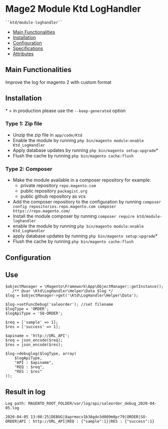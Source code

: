 # Mage2 Module Ktd LogHandler

    ``ktd/module-loghandler``

 - [Main Functionalities](#markdown-header-main-functionalities)
 - [Installation](#markdown-header-installation)
 - [Configuration](#markdown-header-configuration)
 - [Specifications](#markdown-header-specifications)
 - [Attributes](#markdown-header-attributes)


## Main Functionalities
Improve the log for magento 2 with custom format

## Installation
\* = in production please use the `--keep-generated` option

### Type 1: Zip file

 - Unzip the zip file in `app/code/Ktd`
 - Enable the module by running `php bin/magento module:enable Ktd_LogHandler`
 - Apply database updates by running `php bin/magento setup:upgrade`\*
 - Flush the cache by running `php bin/magento cache:flush`

### Type 2: Composer

 - Make the module available in a composer repository for example:
    - private repository `repo.magento.com`
    - public repository `packagist.org`
    - public github repository as vcs
 - Add the composer repository to the configuration by running `composer config repositories.repo.magento.com composer https://repo.magento.com/`
 - Install the module composer by running `composer require ktd/module-loghandler`
 - enable the module by running `php bin/magento module:enable Ktd_LogHandler`
 - apply database updates by running `php bin/magento setup:upgrade`\*
 - Flush the cache by running `php bin/magento cache:flush`


## Configuration




## Use

    
    $objectManager = \Magento\Framework\App\ObjectManager::getInstance();
       /** @var \Ktd\LogHandler\Helper\Data $log */
    $log = $objectManager->get('\Ktd\LogHandler\Helper\Data');
    
    $log->setFuncDebug('saleorder'); //set filename
    $logType = 'ORDER';
    $logApiType = 'SO-ORDER';
    
    $req = ['sample' => 1];
    $res = ['success' => 1];
    
    $apiname = 'http://URL_API';
    $req = json_encode($req);
    $res = json_encode($res);
    
    $log->debuglog($logType, array(
        $logApiType,
        "API : $apiname",
        "REQ : $req",
        "RES : $res"
    ));


## Result in log 

    Log path: MAGENTO_ROOT_FOLDER/var/log/api/saleorder_debug_2020-04-05.log
    
    2020-04-05 13:08:25|DEBUG|8aprmocv1b38g4n3d809m8pr79|ORDER|SO-ORDER|API : http://URL_API|REQ : {"sample":1}|RES : {"success":1}




